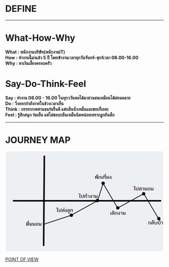  # DEFINE
 <hr>

 # What-How-Why
__**What** : พนักงานบริษัท(พนักงานIT)__  
__**How** : ทำงานนี้มาแล้ว 5 ปี โดยเข้างานเวลาทุกวันจันทร์-ศุกร์เวลา 08.00-16.00__  
__**Why** : หาเงินเลี้ยงครอบครัว__  

# Say-Do-Think-Feel
__**Say** : ทำงาน 08.00 - 16.00 ในทุกววันพอได้มาสวนธนเหมือนได้ผ่อนคลาย__  
__**Do** : วิ่งออกกำลังกายในช่วงเวลาเย็น__  
__**Think** : บรรยากาศสานธนร่มรื่นดี แต่กลิ่นน้ำเหม็นและขยะก็เยอะ__  
__**Feel** : รู้สึกสนุก ร่มเย็น แต่ไม่ชอบกลิ่นเหม็นนิดหน่อยเพราะลูกยังเด็ก__  
<hr>

# JOURNEY MAP

<p align = "center">
  <img src="/image/journey.png" alt="" width = 500px>
</p>

[POINT OF VIEW](https://github.com/LeoPonin/INT100-G2-02-2Na2Jai/blob/6be9733aebe0b81bcfb77e642f827df4b5d99111/Tung/POV.md)